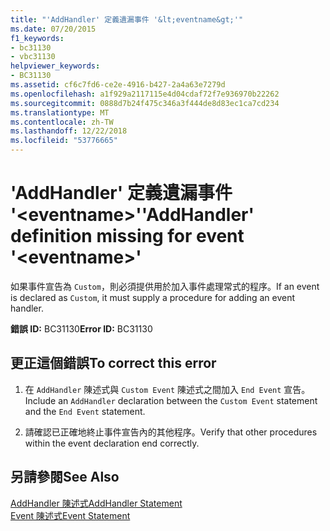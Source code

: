 ```yaml
---
title: "'AddHandler' 定義遺漏事件 '&lt;eventname&gt;'"
ms.date: 07/20/2015
f1_keywords:
- bc31130
- vbc31130
helpviewer_keywords:
- BC31130
ms.assetid: cf6c7fd6-ce2e-4916-b427-2a4a63e7279d
ms.openlocfilehash: a1f929a2117115e4d04cdaf72f7e936970b22262
ms.sourcegitcommit: 0888d7b24f475c346a3f444de8d83ec1ca7cd234
ms.translationtype: MT
ms.contentlocale: zh-TW
ms.lasthandoff: 12/22/2018
ms.locfileid: "53776665"
---
```

# <a name="addhandler-definition-missing-for-event-lteventnamegt"></a><span data-ttu-id="fe6f9-102">'AddHandler' 定義遺漏事件 '&lt;eventname&gt;'</span><span class="sxs-lookup"><span data-stu-id="fe6f9-102">'AddHandler' definition missing for event '&lt;eventname&gt;'</span></span>
<span data-ttu-id="fe6f9-103">如果事件宣告為 `Custom`，則必須提供用於加入事件處理常式的程序。</span><span class="sxs-lookup"><span data-stu-id="fe6f9-103">If an event is declared as `Custom`, it must supply a procedure for adding an event handler.</span></span>  
  
 <span data-ttu-id="fe6f9-104">**錯誤 ID:** BC31130</span><span class="sxs-lookup"><span data-stu-id="fe6f9-104">**Error ID:** BC31130</span></span>  
  
## <a name="to-correct-this-error"></a><span data-ttu-id="fe6f9-105">更正這個錯誤</span><span class="sxs-lookup"><span data-stu-id="fe6f9-105">To correct this error</span></span>  
  
1.  <span data-ttu-id="fe6f9-106">在 `AddHandler` 陳述式與 `Custom Event` 陳述式之間加入 `End Event` 宣告。</span><span class="sxs-lookup"><span data-stu-id="fe6f9-106">Include an `AddHandler` declaration between the `Custom Event` statement and the `End Event` statement.</span></span>  
  
2.  <span data-ttu-id="fe6f9-107">請確認已正確地終止事件宣告內的其他程序。</span><span class="sxs-lookup"><span data-stu-id="fe6f9-107">Verify that other procedures within the event declaration end correctly.</span></span>  
  
## <a name="see-also"></a><span data-ttu-id="fe6f9-108">另請參閱</span><span class="sxs-lookup"><span data-stu-id="fe6f9-108">See Also</span></span>  
 [<span data-ttu-id="fe6f9-109">AddHandler 陳述式</span><span class="sxs-lookup"><span data-stu-id="fe6f9-109">AddHandler Statement</span></span>](../../visual-basic/language-reference/statements/addhandler-statement.md)  
 [<span data-ttu-id="fe6f9-110">Event 陳述式</span><span class="sxs-lookup"><span data-stu-id="fe6f9-110">Event Statement</span></span>](../../visual-basic/language-reference/statements/event-statement.md)
